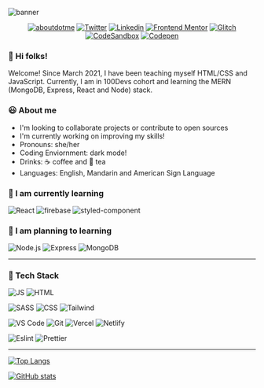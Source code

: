 ![banner](https://user-images.githubusercontent.com/35031228/148818032-decdd9a3-4d4a-4193-8148-f26eafa5c0dc.png)

<div align="center">

[![aboutdotme](https://img.shields.io/badge/-About.me-d3d3d3?&style=flat-square&logo=appveyor&logo=aboutdotme&logoColor=black)](https://victoriacheng15.vercel.app/) [![Twitter](https://img.shields.io/badge/Twitter-1DA1F2?style=flat-square&logo=twitter&logoColor=white)](https://twitter.com/viktoriacheng15) [![Linkedin](https://img.shields.io/badge/Linkedin-0077B5?style=flat-square&logo=linkedin&logoColor=white)](https://www.linkedin.com/in/victoriacheng15/) [![Frontend Mentor](https://img.shields.io/badge/FrontendMentor-3F54A3?style=flat-square&logo=frontendmentor&logoColor=black)](https://www.frontendmentor.io/profile/victoriacheng15) [![Glitch](https://img.shields.io/badge/Glitch-2800ff?style=flat-square&logo=glitch&logoColor=white)](https://glitch.com/@victoriacheng15) [![CodeSandbox](https://img.shields.io/badge/Codesandbox-000000?style=flat-square&logo=CodeSandbox&logoColor=white)](https://codesandbox.io/u/victoriacheng15) [![Codepen](https://img.shields.io/badge/Codepen-000000?style=flat-square&logo=codepen&logoColor=white)](https://codepen.io/victoriacheng15)

</div>

### 👋 Hi folks!

Welcome! Since March 2021, I have been teaching myself HTML/CSS and JavaScript. Currently, I am in 100Devs cohort and learning the MERN (MongoDB, Express, React and Node) stack.

### 😃 About me

- I'm looking to collaborate projects or contribute to open sources
- I'm currently working on improving my skills!
- Pronouns: she/her
- Coding Enviornment: dark mode!
- Drinks: ☕ coffee and 🍵 tea
- Languages: English, Mandarin and American Sign Language

### 🌱 I am currently learning

![React](https://img.shields.io/badge/-ReactJS-grey?&style=for-the-badge&logo=react&logoColor=61DAFB) ![firebase](https://img.shields.io/badge/firebase-ffca28?style=for-the-badge&logo=firebase&logoColor=black) ![styled-component](https://img.shields.io/badge/styled--components-DB7093?style=for-the-badge&logo=styled-components&logoColor=white)

### 🏫 I am planning to learning

![Node.js](https://img.shields.io/badge/Node.js-339933?style=for-the-badge&logo=nodedotjs&logoColor=white) ![Express](https://img.shields.io/badge/Express.js-000000?style=for-the-badge&logo=express&logoColor=white) ![MongoDB](https://img.shields.io/badge/MongoDB-4EA94B?style=for-the-badge&logo=mongodb&logoColor=white)

---

### 💼 Tech Stack

![JS](https://img.shields.io/badge/-javascript-F7DF1E?&style=for-the-badge&logo=javascript&logoColor=black) ![HTML](https://img.shields.io/badge/HTML5-E34F26?style=for-the-badge&logo=html5&logoColor=white)

![SASS](https://img.shields.io/badge/Sass-CC6699?style=for-the-badge&logo=sass&logoColor=white) ![CSS](https://img.shields.io/badge/-css3-1572B6?&style=for-the-badge&logo=css3&logoColor=white) ![Tailwind](https://img.shields.io/badge/Tailwind-38B2AC?style=for-the-badge&logo=tailwind-css&logoColor=white)

![VS Code](https://img.shields.io/badge/-VSCode-007ACC?&style=for-the-badge&logo=visual-studio-code&logoColor=white) ![Git](https://img.shields.io/badge/-Git-F05032?&style=for-the-badge&logo=git&logoColor=white) ![Vercel](https://img.shields.io/badge/Vercel-000000?style=for-the-badge&logo=vercel&logoColor=white) ![Netlify](https://img.shields.io/badge/Netlify-00C7B7?style=for-the-badge&logo=netlify&logoColor=white)

![Eslint](https://img.shields.io/badge/eslint-3A33D1?style=for-the-badge&logo=eslint&logoColor=white) ![Prettier](https://img.shields.io/badge/prettier-1A2C34?style=for-the-badge&logo=prettier&logoColor=F7BA3E)

---

[![Top Langs](https://github-readme-stats.vercel.app/api/top-langs/?username=victoriacheng15&hide=Shell,Ruby&layout=compact&theme=prussian)](https://github.com/anuraghazra/github-readme-stats)

[![GitHub stats](https://github-readme-stats.vercel.app/api?username=victoriacheng15&show_icons=true&theme=prussian)](https://github.com/anuraghazra/github-readme-stats)

